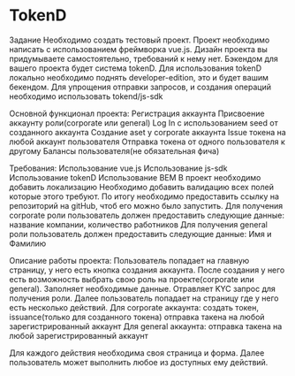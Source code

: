 # TokenD
Задание
Необходимо создать тестовый проект. Проект необходимо написать с использованием фреймворка vue.js. Дизайн проекта вы придумываете самостоятельно, требований к нему нет. Бэкендом для вашего проекта будет система tokenD. Для использования tokenD локально необходимо поднять developer-edition, это и будет вашим бекендом. Для упрощения отправки запросов, и создания операций необходимо использовать tokend/js-sdk

Основной функционал проекта:
Регистрация аккаунта
Присвоение аккаунту роли(corporate или general)
Log In с использованием seed от созданного аккаунта
Создание aset у corporate аккаунта
Issue токена на любой аккаунт пользователя
Отправка токена от одного пользователя к другому
Балансы пользователя(не обязательная фича)

Требования: 
Использование vue.js
Использование js-sdk
Использование tokenD
Использование BEM
В проект необходимо добавить локализацию
Необходимо добавить валидацию всех полей которые этого требуют.
По итогу необходимо предоставить ссылку на репозиторий на gitHub, чтоб его можно было запустить. 
Для получения corporate роли пользователь должен предоставить следующие данные: название компании, количество работников
Для получения general роли пользователь должен предоставить следующие данные: Имя и Фамилию


Описание работы проекта:
Пользователь попадает на главную страницу, у него есть кнопка создания аккаунта. После создания у него есть возможность выбрать свою роль на проекте(corporate или general). Заполняет необходимые данные. Отравляет KYC запрос для получения роли. Далее пользователь попадает на страницу где у него есть несколько действий. Для corporate аккаунта:
создать токен,
issuance(только для созданного токена)
отправка такена на любой зарегистрированный аккаунт
Для general аккаунта:
отправка такена на любой зарегистрированный аккаунт

Для каждого действия необходима своя страница и форма.
Далее пользователь может выполнить любое из доступных ему действий.
